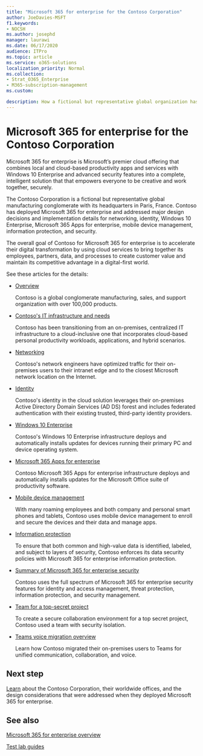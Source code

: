 ```yaml
---
title: "Microsoft 365 for enterprise for the Contoso Corporation"
author: JoeDavies-MSFT
f1.keywords:
- NOCSH
ms.author: josephd
manager: laurawi
ms.date: 06/17/2020
audience: ITPro
ms.topic: article
ms.service: o365-solutions
localization_priority: Normal
ms.collection: 
- Strat_O365_Enterprise
- M365-subscription-management
ms.custom:

description: How a fictional but representative global organization has adopted Microsoft 365 for enterprise.
---
```


# Microsoft 365 for enterprise for the Contoso Corporation

Microsoft 365 for enterprise is Microsoft’s premier cloud offering that combines local and cloud-based productivity apps and services with Windows 10 Enterprise and advanced security features into a complete, intelligent solution that that empowers everyone to be creative and work together, securely. 

The Contoso Corporation is a fictional but representative global manufacturing conglomerate with its headquarters in Paris, France. Contoso has deployed Microsoft 365 for enterprise and addressed major design decisions and implementation details for networking, identity, Windows 10 Enterprise, Microsoft 365 Apps for enterprise, mobile device management, information protection, and security. 

The overall goal of Contoso for Microsoft 365 for enterprise is to accelerate their digital transformation by using cloud services to bring together its employees, partners, data, and processes to create customer value and maintain its competitive advantage in a digital-first world.

See these articles for the details:

- [Overview](contoso-overview.md)

  Contoso is a global conglomerate manufacturing, sales, and support organization with over 100,000 products.

- [Contoso's IT infrastructure and needs](contoso-infra-needs.md)

  Contoso has been transitioning from an on-premises, centralized IT infrastructure to a cloud-inclusive one that incorporates cloud-based personal productivity workloads, applications, and hybrid scenarios.

- [Networking](contoso-networking.md)

  Contoso's network engineers have optimized traffic for their on-premises users to their intranet edge and to the closest Microsoft network location on the Internet.

- [Identity](contoso-identity.md)

  Contoso's identity in the cloud solution leverages their on-premises Active Directory Domain Services (AD DS) forest and includes federated authentication with their existing trusted, third-party identity providers.

- [Windows 10 Enterprise](contoso-win10.md)

  Contoso's Windows 10 Enterprise infrastructure deploys and automatically installs updates for devices running their primary PC and device operating system.

- [Microsoft 365 Apps for enterprise](contoso-o365pp.md)

  Contoso Microsoft 365 Apps for enterprise infrastructure deploys and automatically installs updates for the Microsoft Office suite of productivity software.

- [Mobile device management](contoso-mdm.md)

  With many roaming employees and both company and personal smart phones and tablets, Contoso uses mobile device management to enroll and secure the devices and their data and manage apps.

- [Information protection](contoso-info-protect.md)

  To ensure that both common and high-value data is identified, labeled, and subject to layers of security, Contoso enforces its data security policies with Microsoft 365 for enterprise information protection.

- [Summary of Microsoft 365 for enterprise security](contoso-security-summary.md)

  Contoso uses the full spectrum of Microsoft 365 for enterprise security features for identity and access management, threat protection, information protection, and security management.

- [Team for a top-secret project](../solutions/contoso-team-for-top-secret-project.md)

  To create a secure collaboration environment for a top secret project, Contoso used a team with security isolation.

- [Teams voice migration overview](https://docs.microsoft.com/MicrosoftTeams/voice-case-study-overview)

  Learn how Contoso migrated their on-premises users to Teams for unified communication, collaboration, and voice.

## Next step

[Learn](contoso-overview.md) about the Contoso Corporation, their worldwide offices, and the design considerations that were addressed when they deployed Microsoft 365 for enterprise.


## See also

[Microsoft 365 for enterprise overview](microsoft-365-overview.md)

[Test lab guides](m365-enterprise-test-lab-guides.md)



